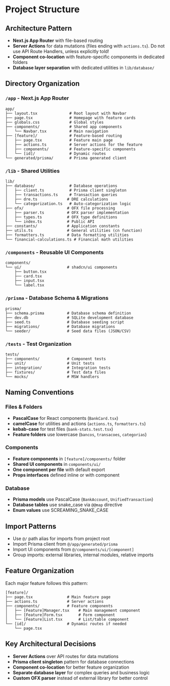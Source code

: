 # Project Structure

## Architecture Pattern

- **Next.js App Router** with file-based routing
- **Server Actions** for data mutations (files ending with `actions.ts`). Do not use API Route Handlers, unless explicitly told!
- **Component co-location** with feature-specific components in dedicated folders
- **Database layer separation** with dedicated utilities in `lib/database/`

## Directory Organization

### `/app` - Next.js App Router

```
app/
├── layout.tsx              # Root layout with Navbar
├── page.tsx                # Homepage with feature cards
├── globals.css             # Global styles
├── components/             # Shared app components
│   └── Navbar.tsx          # Main navigation
├── [feature]/              # Feature-based routing
│   ├── page.tsx            # Feature main page
│   ├── actions.ts          # Server actions for the feature
│   ├── components/         # Feature-specific components
│   └── [id]/               # Dynamic routes
└── generated/prisma/       # Prisma generated client
```

### `/lib` - Shared Utilities

```
lib/
├── database/               # Database operations
│   ├── client.ts           # Prisma client singleton
│   ├── transactions.ts     # Transaction queries
│   ├── dre.ts             # DRE calculations
│   └── categorization.ts   # Auto-categorization logic
├── ofx/                   # OFX file processing
│   ├── parser.ts          # OFX parser implementation
│   ├── types.ts           # OFX type definitions
│   └── index.ts           # Public API
├── constants/             # Application constants
├── utils.ts               # General utilities (cn function)
├── formatters.ts          # Data formatting utilities
└── financial-calculations.ts # Financial math utilities
```

### `/components` - Reusable UI Components

```
components/
└── ui/                    # shadcn/ui components
    ├── button.tsx
    ├── card.tsx
    ├── input.tsx
    └── label.tsx
```

### `/prisma` - Database Schema & Migrations

```
prisma/
├── schema.prisma          # Database schema definition
├── dev.db                 # SQLite development database
├── seed.ts                # Database seeding script
├── migrations/            # Database migrations
└── seeder/                # Seed data files (JSON/CSV)
```

### `/tests` - Test Organization

```
tests/
├── components/            # Component tests
├── unit/                  # Unit tests
├── integration/           # Integration tests
├── fixtures/              # Test data files
└── mocks/                 # MSW handlers
```

## Naming Conventions

### Files & Folders

- **PascalCase** for React components (`BankCard.tsx`)
- **camelCase** for utilities and actions (`actions.ts`, `formatters.ts`)
- **kebab-case** for test files (`bank-stats.test.tsx`)
- **Feature folders** use lowercase (`bancos`, `transacoes`, `categorias`)

### Components

- **Feature components** in `[feature]/components/` folder
- **Shared UI components** in `components/ui/`
- **One component per file** with default export
- **Props interfaces** defined inline or with component

### Database

- **Prisma models** use PascalCase (`BankAccount`, `UnifiedTransaction`)
- **Database tables** use snake_case via `@@map` directive
- **Enum values** use SCREAMING_SNAKE_CASE

## Import Patterns

- Use `@/` path alias for imports from project root
- Import Prisma client from `@/app/generated/prisma`
- Import UI components from `@/components/ui/[component]`
- Group imports: external libraries, internal modules, relative imports

## Feature Organization

Each major feature follows this pattern:

```
[feature]/
├── page.tsx               # Main feature page
├── actions.ts             # Server actions
├── components/            # Feature components
│   ├── [Feature]Manager.tsx    # Main management component
│   ├── [Feature]Form.tsx       # Form component
│   └── [Feature]List.tsx       # List/table component
└── [id]/                  # Dynamic routes if needed
    └── page.tsx
```

## Key Architectural Decisions

- **Server Actions** over API routes for data mutations
- **Prisma client singleton** pattern for database connections
- **Component co-location** for better feature organization
- **Separate database layer** for complex queries and business logic
- **Custom OFX parser** instead of external library for better control

